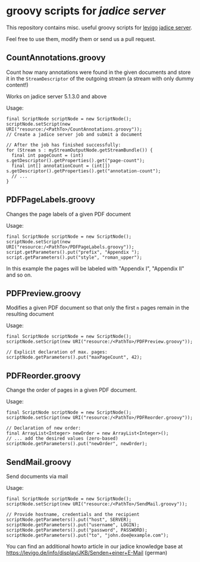 groovy scripts for _jadice server_
==================================

This repository contains misc. useful groovy scripts for [levigo](http://www.levigo.com) [jadice server](http://www.levigo.com/document-management/products/jadice-server/).

Feel free to use them, modify them or send us a pull request.

CountAnnotations.groovy
-----------------------

Count how many annotations were found in the given documents and store it in the ```StreamDescriptor``` of the outgoing stream (a stream with only dummy content!)

Works on jadice server 5.1.3.0 and above

Usage:

    final ScriptNode scriptNode = new ScriptNode();
    scriptNode.setScript(new URI("resource:/<PathTo>/CountAnnotations.groovy"));
    // Create a jadice server job and submit a document
    
    // After the job has finished successfully:
    for (Stream s : myStreamOutputNode.getStreamBundle()) {
      final int pageCount = (int) s.getDescriptor().getProperties().get("page-count");
      final int[] annotationCount = (int[]) s.getDescriptor().getProperties().get("annotation-count");
      // ...
    }

PDFPageLabels.groovy
--------------------

Changes the page labels of a given PDF document

Usage:

    final ScriptNode scriptNode = new ScriptNode();
    scriptNode.setScript(new URI("resource:/<PathTo>/PDFPageLabels.groovy"));
    script.getParameters().put("prefix", "Appendix ");
    script.getParameters().put("style", "roman_upper");

In this example the pages will be labeled with "Appendix I", "Appendix II" and so on.

PDFPreview.groovy
-----------------

Modifies a given PDF document so that only the first `n` pages remain in the resulting document

Usage:

    final ScriptNode scriptNode = new ScriptNode();
    scriptNode.setScript(new URI("resource:/<PathTo>/PDFPreview.groovy"));

    // Explicit declaration of max. pages:
    scriptNode.getParameters().put("maxPageCount", 42);

PDFReorder.groovy
-----------------

Change the order of pages in a given PDF document.

Usage:

    final ScriptNode scriptNode = new ScriptNode();
    scriptNode.setScript(new URI("resource:/<PathTo>/PDFReorder.groovy"));

    // Declaration of new order:
    final ArrayList<Integer> newOrder = new ArrayList<Integer>();
    // ... add the desired values (zero-based)
    scriptNode.getParameters().put("newOrder", newOrder);
    
SendMail.groovy
---------------

Send documents via mail

Usage:

    final ScriptNode scriptNode = new ScriptNode();
    scriptNode.setScript(new URI("resource:/<PathTo>/SendMail.groovy"));

    // Provide hostname, credentials and the recipient
    scriptNode.getParameters().put("host", SERVER);
    scriptNode.getParameters().put("username", LOGIN);
    scriptNode.getParameters().put("password", PASSWORD);
    scriptNode.getParameters().put("to", "john.doe@example.com");

You can find an additional howto article in our jadice knowledge base at https://levigo.de/info/display/JKB/Senden+einer+E-Mail (german)